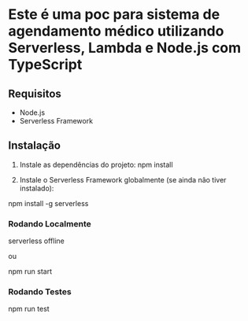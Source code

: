 # Este é uma poc para sistema de agendamento médico utilizando Serverless, Lambda e Node.js com TypeScript

## Requisitos
- Node.js
- Serverless Framework

## Instalação

1. Instale as dependências do projeto:
   npm install

2. Instale o Serverless Framework globalmente (se ainda não tiver instalado):

npm install -g serverless
 
### Rodando Localmente

serverless offline
  
ou

npm run start

### Rodando Testes    

npm run test
